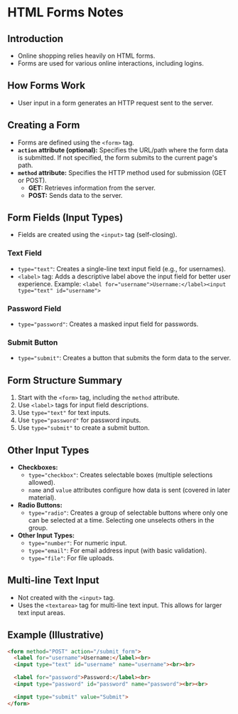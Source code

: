 # HTML Forms Notes

## Introduction

*   Online shopping relies heavily on HTML forms.
*   Forms are used for various online interactions, including logins.

## How Forms Work

*   User input in a form generates an HTTP request sent to the server.

## Creating a Form

*   Forms are defined using the `<form>` tag.
*   **`action` attribute (optional):** Specifies the URL/path where the form data is submitted. If not specified, the form submits to the current page's path.
*   **`method` attribute:** Specifies the HTTP method used for submission (GET or POST).
    *   **GET:** Retrieves information from the server.
    *   **POST:** Sends data to the server.

## Form Fields (Input Types)

*   Fields are created using the `<input>` tag (self-closing).

### Text Field

*   `type="text"`: Creates a single-line text input field (e.g., for usernames).
*   `<label>` tag: Adds a descriptive label above the input field for better user experience. Example: `<label for="username">Username:</label><input type="text" id="username">`

### Password Field

*   `type="password"`: Creates a masked input field for passwords.

### Submit Button

*   `type="submit"`: Creates a button that submits the form data to the server.

## Form Structure Summary

1.  Start with the `<form>` tag, including the `method` attribute.
2.  Use `<label>` tags for input field descriptions.
3.  Use `type="text"` for text inputs.
4.  Use `type="password"` for password inputs.
5.  Use `type="submit"` to create a submit button.

## Other Input Types

*   **Checkboxes:**
    *   `type="checkbox"`: Creates selectable boxes (multiple selections allowed).
    *   `name` and `value` attributes configure how data is sent (covered in later material).
*   **Radio Buttons:**
    *   `type="radio"`: Creates a group of selectable buttons where only one can be selected at a time. Selecting one unselects others in the group.
*   **Other Input Types:**
    *   `type="number"`: For numeric input.
    *   `type="email"`: For email address input (with basic validation).
    *   `type="file"`: For file uploads.

## Multi-line Text Input

*   Not created with the `<input>` tag.
*   Uses the `<textarea>` tag for multi-line text input. This allows for larger text input areas.

## Example (Illustrative)

```html
<form method="POST" action="/submit_form">
  <label for="username">Username:</label><br>
  <input type="text" id="username" name="username"><br><br>

  <label for="password">Password:</label><br>
  <input type="password" id="password" name="password"><br><br>

  <input type="submit" value="Submit">
</form>